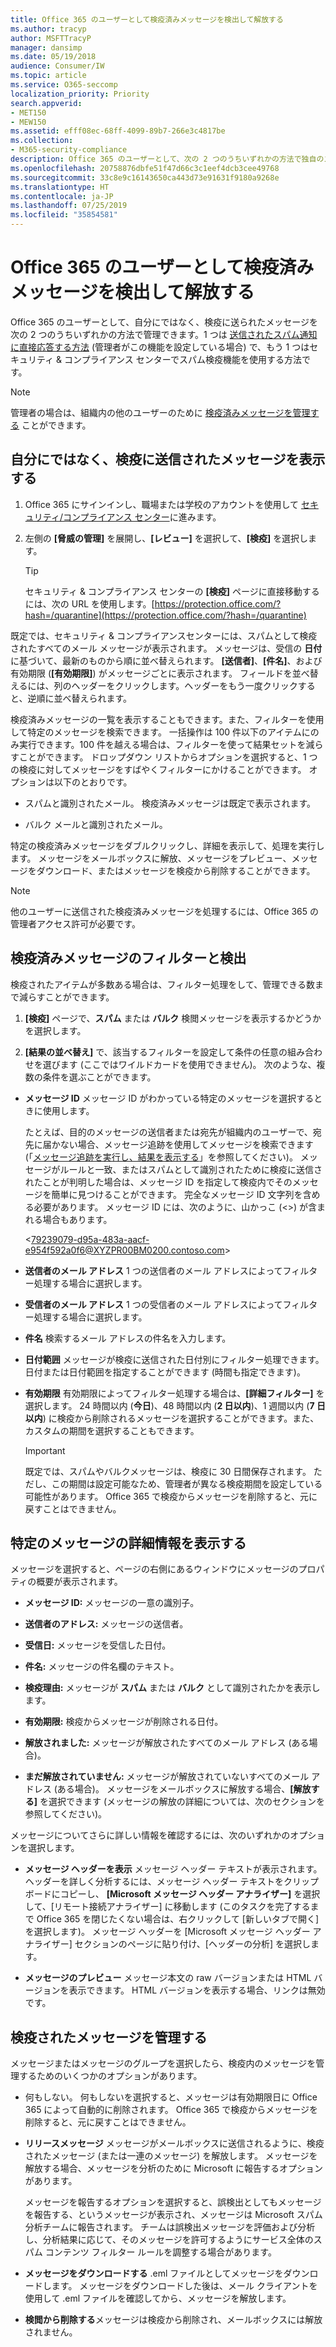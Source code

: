 ```yaml
---
title: Office 365 のユーザーとして検疫済みメッセージを検出して解放する
ms.author: tracyp
author: MSFTTracyP
manager: dansimp
ms.date: 05/19/2018
audience: Consumer/IW
ms.topic: article
ms.service: O365-seccomp
localization_priority: Priority
search.appverid:
- MET150
- MEW150
ms.assetid: efff08ec-68ff-4099-89b7-266e3c4817be
ms.collection:
- M365-security-compliance
description: Office 365 のユーザーとして、次の 2 つのうちいずれかの方法で独自のスパム検疫メッセージを管理することができます。1 つは送信されたスパム通知に直接応答する方法 (管理者がこの機能を設定している場合) で、もう 1 つはセキュリティ &amp; コンプライアンス センターでスパム検疫機能を使用する方法です。
ms.openlocfilehash: 20758876dbfe51f47d66c3c1eef4dcb3cee49768
ms.sourcegitcommit: 33c8e9c16143650ca443d73e91631f9180a9268e
ms.translationtype: HT
ms.contentlocale: ja-JP
ms.lasthandoff: 07/25/2019
ms.locfileid: "35854581"
---
```

# <a name="find-and-release-quarantined-messages-as-a-user-in-office-365"></a>Office 365 のユーザーとして検疫済みメッセージを検出して解放する

Office 365 のユーザーとして、自分にではなく、検疫に送られたメッセージを次の 2 つのうちいずれかの方法で管理できます。1 つは [送信されたスパム通知に直接応答する方法](use-spam-notifications-to-release-and-report-quarantined-messages.md) (管理者がこの機能を設定している場合) で、もう 1 つはセキュリティ &amp; コンプライアンス センターでスパム検疫機能を使用する方法です。 
  
> [!NOTE]
> 管理者の場合は、組織内の他のユーザーのために [検疫済みメッセージを管理する](manage-quarantined-messages-and-files.md) ことができます。 
  
## <a name="view-messages-that-were-sent-to-quarantine-instead-of-to-you"></a>自分にではなく、検疫に送信されたメッセージを表示する

1. Office 365 にサインインし、職場または学校のアカウントを使用して [セキュリティ/コンプライアンス センター](go-to-the-securitycompliance-center.md)に進みます。 
    
2. 左側の **[脅威の管理]** を展開し、**[レビュー]** を選択して、**[検疫]** を選択します。
    
    > [!TIP]
    > セキュリティ &amp; コンプライアンス センターの **[検疫]** ページに直接移動するには、次の URL を使用します。[https://protection.office.com/?hash=/quarantine](https://protection.office.com/?hash=/quarantine)
  
既定では、セキュリティ &amp; コンプライアンスセンターには、スパムとして検疫されたすべてのメール メッセージが表示されます。 メッセージは、受信の **日付** に基づいて、最新のものから順に並べ替えられます。 **[送信者]**、**[件名]**、および有効期限 (**[有効期限]**) がメッセージごとに表示されます。 フィールドを並べ替えるには、列のヘッダーをクリックします。ヘッダーをもう一度クリックすると、逆順に並べ替えられます。 
  
検疫済みメッセージの一覧を表示することもできます。また、フィルターを使用して特定のメッセージを検索できます。 一括操作は 100 件以下のアイテムにのみ実行できます。100 件を越える場合は、フィルターを使って結果セットを減らすことができます。 ドロップダウン リストからオプションを選択すると、1 つの検疫に対してメッセージをすばやくフィルターにかけることができます。 オプションは以下のとおりです。
  
- スパムと識別されたメール。 検疫済みメッセージは既定で表示されます。
    
- バルク メールと識別されたメール。
    
特定の検疫済みメッセージをダブルクリックし、詳細を表示して、処理を実行します。 メッセージをメールボックスに解放、メッセージをプレビュー、メッセージをダウンロード、またはメッセージを検疫から削除することができます。
  
> [!NOTE]
> 他のユーザーに送信された検疫済みメッセージを処理するには、Office 365 の管理者アクセス許可が必要です。 
  
## <a name="to-filter-and-find-quarantined-messages"></a>検疫済みメッセージのフィルターと検出

検疫されたアイテムが多数ある場合は、フィルター処理をして、管理できる数まで減らすことができます。
  
1. **[検疫]** ページで、**スパム** または **バルク** 検閲メッセージを表示するかどうかを選択します。 
    
2. **[結果の並べ替え]** で、該当するフィルターを設定して条件の任意の組み合わせを選びます (ここではワイルドカードを使用できません)。 次のような、複数の条件を選ぶことができます。
    
  - **メッセージ ID** メッセージ ID がわかっている特定のメッセージを選択するときに使用します。 
    
    たとえば、目的のメッセージの送信者または宛先が組織内のユーザーで、宛先に届かない場合、メッセージ追跡を使用してメッセージを検索できます (「[メッセージ追跡を実行し、結果を表示する](https://go.microsoft.com/fwlink/?LinkId=799737)」を参照してください)。 メッセージがルールと一致、またはスパムとして識別されたために検疫に送信されたことが判明した場合は、メッセージ ID を指定して検疫内でそのメッセージを簡単に見つけることができます。 完全なメッセージ ID 文字列を含める必要があります。 メッセージ ID には、次のように、山かっこ (\<\>) が含まれる場合もあります。
    
    \<79239079-d95a-483a-aacf-e954f592a0f6@XYZPR00BM0200.contoso.com\>
    
  - **送信者のメール アドレス** 1 つの送信者のメール アドレスによってフィルター処理する場合に選択します。 
    
  - **受信者のメール アドレス** 1 つの受信者のメール アドレスによってフィルター処理する場合に選択します。 
    
  - **件名** 検索するメール アドレスの件名を入力します。 
    
  - **日付範囲** メッセージが検疫に送信された日付別にフィルター処理できます。 日付または日付範囲を指定することができます (時間も指定できます)。 
    
  - **有効期限** 有効期限によってフィルター処理する場合は、**[詳細フィルター]** を選択します。 24 時間以内 (**今日**)、48 時間以内 (**2 日以内**)、1 週間以内 (**7 日以内**) に検疫から削除されるメッセージを選択することができます。また、カスタムの期間を選択することもできます。
    
    > [!IMPORTANT]
    > 既定では、スパムやバルクメッセージは、検疫に 30 日間保存されます。 ただし、この期間は設定可能なため、管理者が異なる検疫期間を設定している可能性があります。 Office 365 で検疫からメッセージを削除すると、元に戻すことはできません。 
  
## <a name="view-details-for-a-specific-message"></a>特定のメッセージの詳細情報を表示する

メッセージを選択すると、ページの右側にあるウィンドウにメッセージのプロパティの概要が表示されます。
  
- **メッセージ ID:** メッセージの一意の識別子。 
    
- **送信者のアドレス:** メッセージの送信者。 
    
- **受信日:** メッセージを受信した日付。 
    
- **件名:** メッセージの件名欄のテキスト。 
    
- **検疫理由:** メッセージが **スパム** または **バルク** として識別されたかを表示します。
    
- **有効期限:** 検疫からメッセージが削除される日付。 
    
- **解放されました:** メッセージが解放されたすべてのメール アドレス (ある場合)。 
    
- **まだ解放されていません:** メッセージが解放されていないすべてのメール アドレス (ある場合)。 メッセージをメールボックスに解放する場合、**[解放する]** を選択できます (メッセージの解放の詳細については、次のセクションを参照してください)。 
    
メッセージについてさらに詳しい情報を確認するには、次のいずれかのオプションを選択します。
  
- **メッセージ ヘッダーを表示** メッセージ ヘッダー テキストが表示されます。 ヘッダーを詳しく分析するには、メッセージ ヘッダー テキストをクリップボードにコピーし、 **[Microsoft メッセージ ヘッダー アナライザー]** を選択して、[リモート接続アナライザー] に移動します (このタスクを完了するまで Office 365 を閉じたくない場合は、右クリックして [新しいタブで開く] を選択します)。 メッセージ ヘッダーを [Microsoft メッセージ ヘッダー アナライザー] セクションのページに貼り付け、[ヘッダーの分析] を選択します。 
    
- **メッセージのプレビュー** メッセージ本文の raw バージョンまたは HTML バージョンを表示できます。 HTML バージョンを表示する場合、リンクは無効です。 
    
## <a name="manage-your-quarantined-messages"></a>検疫されたメッセージを管理する

メッセージまたはメッセージのグループを選択したら、検疫内のメッセージを管理するためのいくつかのオプションがあります。
  
- 何もしない。 何もしないを選択すると、メッセージは有効期限日に Office 365 によって自動的に削除されます。 Office 365 で検疫からメッセージを削除すると、元に戻すことはできません。
    
- **リリースメッセージ** メッセージがメールボックスに送信されるように、検疫されたメッセージ (または一連のメッセージ) を解放します。 メッセージを解放する場合、メッセージを分析のために Microsoft に報告するオプションがあります。 
    
    メッセージを報告するオプションを選択すると、誤検出としてもメッセージを報告する、というメッセージが表示され、メッセージは Microsoft スパム分析チームに報告されます。 チームは誤検出メッセージを評価および分析し、分析結果に応じて、そのメッセージを許可するようにサービス全体のスパム コンテンツ フィルター ルールを調整する場合があります。
    
- **メッセージをダウンロードする** .eml ファイルとしてメッセージをダウンロードします。 メッセージをダウンロードした後は、メール クライアントを使用して .eml ファイルを確認してから、メッセージを解放します。 
    
- **検閲から削除する**メッセージは検疫から削除され、メールボックスには解放されません。 
    

